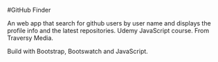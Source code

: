 #GitHub Finder

An web app that search for github users by user name and displays the profile info and the latest repositories.
Udemy JavaScript course.
From Traversy Media.

Build with Bootstrap, Bootswatch and JavaScript.